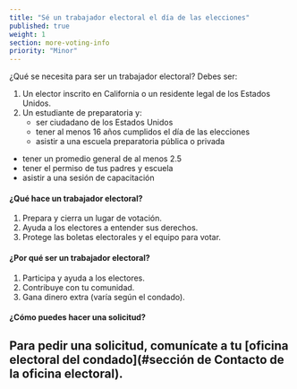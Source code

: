 ```yaml
---
title: "Sé un trabajador electoral el día de las elecciones"
published: true
weight: 1
section: more-voting-info
priority: "Minor"
---
```

¿Qué se necesita para ser un trabajador electoral? Debes ser:  

1. Un elector inscrito en California o un residente legal de los Estados Unidos.
2. Un estudiante de preparatoria y:  
	- ser ciudadano de los Estados Unidos  
	- tener al menos 16 años cumplidos el día de las elecciones  
	- asistir a una escuela preparatoria pública o privada  
  - tener un promedio general de al menos 2.5  
  - tener el permiso de tus padres y escuela  
  - asistir a una sesión de capacitación  
    
#### ¿Qué hace un trabajador electoral?  
1. Prepara y cierra un lugar de votación.  
2. Ayuda a los electores a entender sus derechos.  
3. Protege las boletas electorales y el equipo para votar.  

#### ¿Por qué ser un trabajador electoral?  
1. Participa y ayuda a los electores.  
2. Contribuye con tu comunidad.  
3. Gana dinero extra (varía según el condado).  

#### ¿Cómo puedes hacer una solicitud?  
Para pedir una solicitud, comunícate a tu [oficina electoral del condado](#sección de Contacto de la oficina electoral).
--
